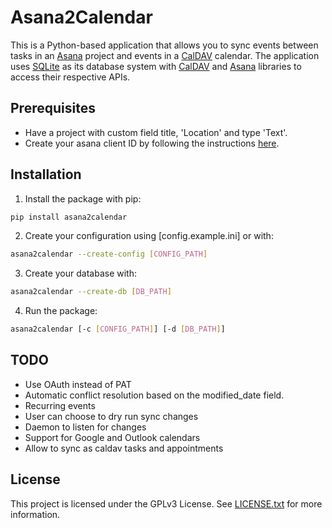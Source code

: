 # Asana2Calendar

This is a Python-based application that allows you to sync events between tasks in an [Asana](https://asana.com) project and events in a [CalDAV](https://wikipedia.org/wiki/CalDAV) calendar. The application uses [SQLite](https://github.com/sqlite/sqlite) as its database system with [CalDAV](https://github.com/python-caldav/caldav) and [Asana](https://github.com/Asana/python-asana) libraries to access their respective APIs.

## Prerequisites
- Have a project with custom field title, 'Location' and type 'Text'.
- Create your asana client ID by following the instructions [here](https://developers.asana.com/docs/personal-access-token).

## Installation
1. Install the package with pip:
```bash
pip install asana2calendar
```

2. Create your configuration using [config.example.ini] or with:
```bash
asana2calendar --create-config [CONFIG_PATH]
```

3. Create your database with:
```bash
asana2calendar --create-db [DB_PATH]
```

4. Run the package:
```bash
asana2calendar [-c [CONFIG_PATH]] [-d [DB_PATH]]
```

## TODO
- Use OAuth instead of PAT
- Automatic conflict resolution based on the modified_date field.
- Recurring events
- User can choose to dry run sync changes
- Daemon to listen for changes
- Support for Google and Outlook calendars
- Allow to sync as caldav tasks and appointments

## License
This project is licensed under the GPLv3 License. See [LICENSE.txt](LICENSE.txt) for more information.

